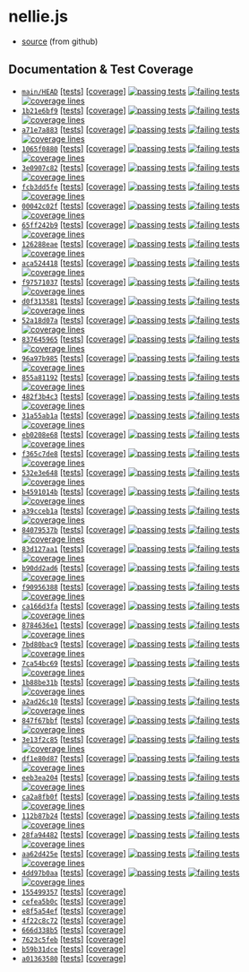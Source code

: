 # nellie.js

* [source](https://github.com/ellieproject/nellie.js) (from github)

## Documentation & Test Coverage
* [`main/HEAD`](https://github.com/ellieproject/nellie.js/tree/main) [\[tests\]](/nellie.js/current/tests/results.html) [\[coverage\]](/nellie.js/current/coverage)
[![passing tests](https://img.shields.io/badge/dynamic/json?color=success&label=Tests&query=stats.passes&suffix=%20passing&url=https%3A%2F%2Fellieproject.github.io%2Fnellie.js%2Fcurrent%2Ftests%2Fresults.json&logo=github&logoColor=white)](https://ellieproject.github.io/nellie.js/current/tests/results.html)
[![failing tests](https://img.shields.io/badge/dynamic/json?color=critical&label=Tests&query=stats.failures&suffix=%20failing&url=https%3A%2F%2Fellieproject.github.io%2Fnellie.js%2Fcurrent%2Ftests%2Fresults.json&logo=github&logoColor=white)](https://ellieproject.github.io/nellie.js/current/tests/results.html)
[![coverage lines](https://img.shields.io/badge/dynamic/json?color=informational&label=Coverage&query=total.lines.pct&suffix=%25%20lines&url=https%3A%2F%2Fellieproject.github.io%2Fnellie.js%2Fcurrent%2Fcoverage%2Fcoverage-summary.json&logo=github&logoColor=white)](https://ellieproject.github.io/nellie.js/current/coverage)
* [`1b21e6bf9`](https://github.com/ellieproject/nellie.js/tree/1b21e6bf90fc4613df26fa0962aa7b804249d254) [[tests]](/nellie.js/1b21e6bf90fc4613df26fa0962aa7b804249d254/tests/results.html) [[coverage]](/nellie.js/1b21e6bf90fc4613df26fa0962aa7b804249d254/coverage)
[![passing tests](https://img.shields.io/badge/dynamic/json?color=success&label=Tests&query=stats.passes&suffix=%20passing&url=https%3A%2F%2Fellieproject.github.io%2Fnellie.js%2F1b21e6bf90fc4613df26fa0962aa7b804249d254%2Ftests%2Fresults.json&logo=github&logoColor=white)](https://ellieproject.github.io/nellie.js/1b21e6bf90fc4613df26fa0962aa7b804249d254/tests/results.html)
[![failing tests](https://img.shields.io/badge/dynamic/json?color=critical&label=Tests&query=stats.failures&suffix=%20failing&url=https%3A%2F%2Fellieproject.github.io%2Fnellie.js%2F1b21e6bf90fc4613df26fa0962aa7b804249d254%2Ftests%2Fresults.json&logo=github&logoColor=white)](https://ellieproject.github.io/nellie.js/1b21e6bf90fc4613df26fa0962aa7b804249d254/tests/results.html)
[![coverage lines](https://img.shields.io/badge/dynamic/json?color=informational&label=Coverage&query=total.lines.pct&suffix=%25%20lines&url=https%3A%2F%2Fellieproject.github.io%2Fnellie.js%2F1b21e6bf90fc4613df26fa0962aa7b804249d254%2Fcoverage%2Fcoverage-summary.json&logo=github&logoColor=white)](https://ellieproject.github.io/nellie.js/1b21e6bf90fc4613df26fa0962aa7b804249d254/coverage)
* [`a71e7a883`](https://github.com/ellieproject/nellie.js/tree/a71e7a883dd70a897d767e348612743ca7741a86) [[tests]](/nellie.js/a71e7a883dd70a897d767e348612743ca7741a86/tests/results.html) [[coverage]](/nellie.js/a71e7a883dd70a897d767e348612743ca7741a86/coverage)
[![passing tests](https://img.shields.io/badge/dynamic/json?color=success&label=Tests&query=stats.passes&suffix=%20passing&url=https%3A%2F%2Fellieproject.github.io%2Fnellie.js%2Fa71e7a883dd70a897d767e348612743ca7741a86%2Ftests%2Fresults.json&logo=github&logoColor=white)](https://ellieproject.github.io/nellie.js/a71e7a883dd70a897d767e348612743ca7741a86/tests/results.html)
[![failing tests](https://img.shields.io/badge/dynamic/json?color=critical&label=Tests&query=stats.failures&suffix=%20failing&url=https%3A%2F%2Fellieproject.github.io%2Fnellie.js%2Fa71e7a883dd70a897d767e348612743ca7741a86%2Ftests%2Fresults.json&logo=github&logoColor=white)](https://ellieproject.github.io/nellie.js/a71e7a883dd70a897d767e348612743ca7741a86/tests/results.html)
[![coverage lines](https://img.shields.io/badge/dynamic/json?color=informational&label=Coverage&query=total.lines.pct&suffix=%25%20lines&url=https%3A%2F%2Fellieproject.github.io%2Fnellie.js%2Fa71e7a883dd70a897d767e348612743ca7741a86%2Fcoverage%2Fcoverage-summary.json&logo=github&logoColor=white)](https://ellieproject.github.io/nellie.js/a71e7a883dd70a897d767e348612743ca7741a86/coverage)
* [`1065f0880`](https://github.com/ellieproject/nellie.js/tree/1065f088054473f68cb470130ab092255ec18454) [[tests]](/nellie.js/1065f088054473f68cb470130ab092255ec18454/tests/results.html) [[coverage]](/nellie.js/1065f088054473f68cb470130ab092255ec18454/coverage)
[![passing tests](https://img.shields.io/badge/dynamic/json?color=success&label=Tests&query=stats.passes&suffix=%20passing&url=https%3A%2F%2Fellieproject.github.io%2Fnellie.js%2F1065f088054473f68cb470130ab092255ec18454%2Ftests%2Fresults.json&logo=github&logoColor=white)](https://ellieproject.github.io/nellie.js/1065f088054473f68cb470130ab092255ec18454/tests/results.html)
[![failing tests](https://img.shields.io/badge/dynamic/json?color=critical&label=Tests&query=stats.failures&suffix=%20failing&url=https%3A%2F%2Fellieproject.github.io%2Fnellie.js%2F1065f088054473f68cb470130ab092255ec18454%2Ftests%2Fresults.json&logo=github&logoColor=white)](https://ellieproject.github.io/nellie.js/1065f088054473f68cb470130ab092255ec18454/tests/results.html)
[![coverage lines](https://img.shields.io/badge/dynamic/json?color=informational&label=Coverage&query=total.lines.pct&suffix=%25%20lines&url=https%3A%2F%2Fellieproject.github.io%2Fnellie.js%2F1065f088054473f68cb470130ab092255ec18454%2Fcoverage%2Fcoverage-summary.json&logo=github&logoColor=white)](https://ellieproject.github.io/nellie.js/1065f088054473f68cb470130ab092255ec18454/coverage)
* [`3e0907c82`](https://github.com/ellieproject/nellie.js/tree/3e0907c82324037cdb795bc158c49532d86b4c28) [[tests]](/nellie.js/3e0907c82324037cdb795bc158c49532d86b4c28/tests/results.html) [[coverage]](/nellie.js/3e0907c82324037cdb795bc158c49532d86b4c28/coverage)
[![passing tests](https://img.shields.io/badge/dynamic/json?color=success&label=Tests&query=stats.passes&suffix=%20passing&url=https%3A%2F%2Fellieproject.github.io%2Fnellie.js%2F3e0907c82324037cdb795bc158c49532d86b4c28%2Ftests%2Fresults.json&logo=github&logoColor=white)](https://ellieproject.github.io/nellie.js/3e0907c82324037cdb795bc158c49532d86b4c28/tests/results.html)
[![failing tests](https://img.shields.io/badge/dynamic/json?color=critical&label=Tests&query=stats.failures&suffix=%20failing&url=https%3A%2F%2Fellieproject.github.io%2Fnellie.js%2F3e0907c82324037cdb795bc158c49532d86b4c28%2Ftests%2Fresults.json&logo=github&logoColor=white)](https://ellieproject.github.io/nellie.js/3e0907c82324037cdb795bc158c49532d86b4c28/tests/results.html)
[![coverage lines](https://img.shields.io/badge/dynamic/json?color=informational&label=Coverage&query=total.lines.pct&suffix=%25%20lines&url=https%3A%2F%2Fellieproject.github.io%2Fnellie.js%2F3e0907c82324037cdb795bc158c49532d86b4c28%2Fcoverage%2Fcoverage-summary.json&logo=github&logoColor=white)](https://ellieproject.github.io/nellie.js/3e0907c82324037cdb795bc158c49532d86b4c28/coverage)
* [`fcb3dd5fe`](https://github.com/ellieproject/nellie.js/tree/fcb3dd5fe4f55f04a29e88004f7efa9f8688a443) [[tests]](/nellie.js/fcb3dd5fe4f55f04a29e88004f7efa9f8688a443/tests/results.html) [[coverage]](/nellie.js/fcb3dd5fe4f55f04a29e88004f7efa9f8688a443/coverage)
[![passing tests](https://img.shields.io/badge/dynamic/json?color=success&label=Tests&query=stats.passes&suffix=%20passing&url=https%3A%2F%2Fellieproject.github.io%2Fnellie.js%2Ffcb3dd5fe4f55f04a29e88004f7efa9f8688a443%2Ftests%2Fresults.json&logo=github&logoColor=white)](https://ellieproject.github.io/nellie.js/fcb3dd5fe4f55f04a29e88004f7efa9f8688a443/tests/results.html)
[![failing tests](https://img.shields.io/badge/dynamic/json?color=critical&label=Tests&query=stats.failures&suffix=%20failing&url=https%3A%2F%2Fellieproject.github.io%2Fnellie.js%2Ffcb3dd5fe4f55f04a29e88004f7efa9f8688a443%2Ftests%2Fresults.json&logo=github&logoColor=white)](https://ellieproject.github.io/nellie.js/fcb3dd5fe4f55f04a29e88004f7efa9f8688a443/tests/results.html)
[![coverage lines](https://img.shields.io/badge/dynamic/json?color=informational&label=Coverage&query=total.lines.pct&suffix=%25%20lines&url=https%3A%2F%2Fellieproject.github.io%2Fnellie.js%2Ffcb3dd5fe4f55f04a29e88004f7efa9f8688a443%2Fcoverage%2Fcoverage-summary.json&logo=github&logoColor=white)](https://ellieproject.github.io/nellie.js/fcb3dd5fe4f55f04a29e88004f7efa9f8688a443/coverage)
* [`00042c02f`](https://github.com/ellieproject/nellie.js/tree/00042c02f5b219fd43aa1fd9fc5210d29bf1a6fb) [[tests]](/nellie.js/00042c02f5b219fd43aa1fd9fc5210d29bf1a6fb/tests/results.html) [[coverage]](/nellie.js/00042c02f5b219fd43aa1fd9fc5210d29bf1a6fb/coverage)
[![passing tests](https://img.shields.io/badge/dynamic/json?color=success&label=Tests&query=stats.passes&suffix=%20passing&url=https%3A%2F%2Fellieproject.github.io%2Fnellie.js%2F00042c02f5b219fd43aa1fd9fc5210d29bf1a6fb%2Ftests%2Fresults.json&logo=github&logoColor=white)](https://ellieproject.github.io/nellie.js/00042c02f5b219fd43aa1fd9fc5210d29bf1a6fb/tests/results.html)
[![failing tests](https://img.shields.io/badge/dynamic/json?color=critical&label=Tests&query=stats.failures&suffix=%20failing&url=https%3A%2F%2Fellieproject.github.io%2Fnellie.js%2F00042c02f5b219fd43aa1fd9fc5210d29bf1a6fb%2Ftests%2Fresults.json&logo=github&logoColor=white)](https://ellieproject.github.io/nellie.js/00042c02f5b219fd43aa1fd9fc5210d29bf1a6fb/tests/results.html)
[![coverage lines](https://img.shields.io/badge/dynamic/json?color=informational&label=Coverage&query=total.lines.pct&suffix=%25%20lines&url=https%3A%2F%2Fellieproject.github.io%2Fnellie.js%2F00042c02f5b219fd43aa1fd9fc5210d29bf1a6fb%2Fcoverage%2Fcoverage-summary.json&logo=github&logoColor=white)](https://ellieproject.github.io/nellie.js/00042c02f5b219fd43aa1fd9fc5210d29bf1a6fb/coverage)
* [`65ff242b9`](https://github.com/ellieproject/nellie.js/tree/65ff242b9529055f4f3775e5cc5cea012f140c74) [[tests]](/nellie.js/65ff242b9529055f4f3775e5cc5cea012f140c74/tests/results.html) [[coverage]](/nellie.js/65ff242b9529055f4f3775e5cc5cea012f140c74/coverage)
[![passing tests](https://img.shields.io/badge/dynamic/json?color=success&label=Tests&query=stats.passes&suffix=%20passing&url=https%3A%2F%2Fellieproject.github.io%2Fnellie.js%2F65ff242b9529055f4f3775e5cc5cea012f140c74%2Ftests%2Fresults.json&logo=github&logoColor=white)](https://ellieproject.github.io/nellie.js/65ff242b9529055f4f3775e5cc5cea012f140c74/tests/results.html)
[![failing tests](https://img.shields.io/badge/dynamic/json?color=critical&label=Tests&query=stats.failures&suffix=%20failing&url=https%3A%2F%2Fellieproject.github.io%2Fnellie.js%2F65ff242b9529055f4f3775e5cc5cea012f140c74%2Ftests%2Fresults.json&logo=github&logoColor=white)](https://ellieproject.github.io/nellie.js/65ff242b9529055f4f3775e5cc5cea012f140c74/tests/results.html)
[![coverage lines](https://img.shields.io/badge/dynamic/json?color=informational&label=Coverage&query=total.lines.pct&suffix=%25%20lines&url=https%3A%2F%2Fellieproject.github.io%2Fnellie.js%2F65ff242b9529055f4f3775e5cc5cea012f140c74%2Fcoverage%2Fcoverage-summary.json&logo=github&logoColor=white)](https://ellieproject.github.io/nellie.js/65ff242b9529055f4f3775e5cc5cea012f140c74/coverage)
* [`126288eae`](https://github.com/ellieproject/nellie.js/tree/126288eaeef2917cf610f085c7251b3cbb4332ec) [[tests]](/nellie.js/126288eaeef2917cf610f085c7251b3cbb4332ec/tests/results.html) [[coverage]](/nellie.js/126288eaeef2917cf610f085c7251b3cbb4332ec/coverage)
[![passing tests](https://img.shields.io/badge/dynamic/json?color=success&label=Tests&query=stats.passes&suffix=%20passing&url=https%3A%2F%2Fellieproject.github.io%2Fnellie.js%2F126288eaeef2917cf610f085c7251b3cbb4332ec%2Ftests%2Fresults.json&logo=github&logoColor=white)](https://ellieproject.github.io/nellie.js/126288eaeef2917cf610f085c7251b3cbb4332ec/tests/results.html)
[![failing tests](https://img.shields.io/badge/dynamic/json?color=critical&label=Tests&query=stats.failures&suffix=%20failing&url=https%3A%2F%2Fellieproject.github.io%2Fnellie.js%2F126288eaeef2917cf610f085c7251b3cbb4332ec%2Ftests%2Fresults.json&logo=github&logoColor=white)](https://ellieproject.github.io/nellie.js/126288eaeef2917cf610f085c7251b3cbb4332ec/tests/results.html)
[![coverage lines](https://img.shields.io/badge/dynamic/json?color=informational&label=Coverage&query=total.lines.pct&suffix=%25%20lines&url=https%3A%2F%2Fellieproject.github.io%2Fnellie.js%2F126288eaeef2917cf610f085c7251b3cbb4332ec%2Fcoverage%2Fcoverage-summary.json&logo=github&logoColor=white)](https://ellieproject.github.io/nellie.js/126288eaeef2917cf610f085c7251b3cbb4332ec/coverage)
* [`aca524418`](https://github.com/ellieproject/nellie.js/tree/aca524418d3c3ae3df7c39a80bab749c162f2a86) [[tests]](/nellie.js/aca524418d3c3ae3df7c39a80bab749c162f2a86/tests/results.html) [[coverage]](/nellie.js/aca524418d3c3ae3df7c39a80bab749c162f2a86/coverage)
[![passing tests](https://img.shields.io/badge/dynamic/json?color=success&label=Tests&query=stats.passes&suffix=%20passing&url=https%3A%2F%2Fellieproject.github.io%2Fnellie.js%2Faca524418d3c3ae3df7c39a80bab749c162f2a86%2Ftests%2Fresults.json&logo=github&logoColor=white)](https://ellieproject.github.io/nellie.js/aca524418d3c3ae3df7c39a80bab749c162f2a86/tests/results.html)
[![failing tests](https://img.shields.io/badge/dynamic/json?color=critical&label=Tests&query=stats.failures&suffix=%20failing&url=https%3A%2F%2Fellieproject.github.io%2Fnellie.js%2Faca524418d3c3ae3df7c39a80bab749c162f2a86%2Ftests%2Fresults.json&logo=github&logoColor=white)](https://ellieproject.github.io/nellie.js/aca524418d3c3ae3df7c39a80bab749c162f2a86/tests/results.html)
[![coverage lines](https://img.shields.io/badge/dynamic/json?color=informational&label=Coverage&query=total.lines.pct&suffix=%25%20lines&url=https%3A%2F%2Fellieproject.github.io%2Fnellie.js%2Faca524418d3c3ae3df7c39a80bab749c162f2a86%2Fcoverage%2Fcoverage-summary.json&logo=github&logoColor=white)](https://ellieproject.github.io/nellie.js/aca524418d3c3ae3df7c39a80bab749c162f2a86/coverage)
* [`f97571037`](https://github.com/ellieproject/nellie.js/tree/f9757103757fc495e74e171313ee4fd7241a9b67) [[tests]](/nellie.js/f9757103757fc495e74e171313ee4fd7241a9b67/tests/results.html) [[coverage]](/nellie.js/f9757103757fc495e74e171313ee4fd7241a9b67/coverage)
[![passing tests](https://img.shields.io/badge/dynamic/json?color=success&label=Tests&query=stats.passes&suffix=%20passing&url=https%3A%2F%2Fellieproject.github.io%2Fnellie.js%2Ff9757103757fc495e74e171313ee4fd7241a9b67%2Ftests%2Fresults.json&logo=github&logoColor=white)](https://ellieproject.github.io/nellie.js/f9757103757fc495e74e171313ee4fd7241a9b67/tests/results.html)
[![failing tests](https://img.shields.io/badge/dynamic/json?color=critical&label=Tests&query=stats.failures&suffix=%20failing&url=https%3A%2F%2Fellieproject.github.io%2Fnellie.js%2Ff9757103757fc495e74e171313ee4fd7241a9b67%2Ftests%2Fresults.json&logo=github&logoColor=white)](https://ellieproject.github.io/nellie.js/f9757103757fc495e74e171313ee4fd7241a9b67/tests/results.html)
[![coverage lines](https://img.shields.io/badge/dynamic/json?color=informational&label=Coverage&query=total.lines.pct&suffix=%25%20lines&url=https%3A%2F%2Fellieproject.github.io%2Fnellie.js%2Ff9757103757fc495e74e171313ee4fd7241a9b67%2Fcoverage%2Fcoverage-summary.json&logo=github&logoColor=white)](https://ellieproject.github.io/nellie.js/f9757103757fc495e74e171313ee4fd7241a9b67/coverage)
* [`d0f313581`](https://github.com/ellieproject/nellie.js/tree/d0f31358147893bc7ec93b853781cb3f0d5a7233) [[tests]](/nellie.js/d0f31358147893bc7ec93b853781cb3f0d5a7233/tests/results.html) [[coverage]](/nellie.js/d0f31358147893bc7ec93b853781cb3f0d5a7233/coverage)
[![passing tests](https://img.shields.io/badge/dynamic/json?color=success&label=Tests&query=stats.passes&suffix=%20passing&url=https%3A%2F%2Fellieproject.github.io%2Fnellie.js%2Fd0f31358147893bc7ec93b853781cb3f0d5a7233%2Ftests%2Fresults.json&logo=github&logoColor=white)](https://ellieproject.github.io/nellie.js/d0f31358147893bc7ec93b853781cb3f0d5a7233/tests/results.html)
[![failing tests](https://img.shields.io/badge/dynamic/json?color=critical&label=Tests&query=stats.failures&suffix=%20failing&url=https%3A%2F%2Fellieproject.github.io%2Fnellie.js%2Fd0f31358147893bc7ec93b853781cb3f0d5a7233%2Ftests%2Fresults.json&logo=github&logoColor=white)](https://ellieproject.github.io/nellie.js/d0f31358147893bc7ec93b853781cb3f0d5a7233/tests/results.html)
[![coverage lines](https://img.shields.io/badge/dynamic/json?color=informational&label=Coverage&query=total.lines.pct&suffix=%25%20lines&url=https%3A%2F%2Fellieproject.github.io%2Fnellie.js%2Fd0f31358147893bc7ec93b853781cb3f0d5a7233%2Fcoverage%2Fcoverage-summary.json&logo=github&logoColor=white)](https://ellieproject.github.io/nellie.js/d0f31358147893bc7ec93b853781cb3f0d5a7233/coverage)
* [`52a18d07a`](https://github.com/ellieproject/nellie.js/tree/52a18d07aa8f715de34e89e6f675aea9f4b407b1) [[tests]](/nellie.js/52a18d07aa8f715de34e89e6f675aea9f4b407b1/tests/results.html) [[coverage]](/nellie.js/52a18d07aa8f715de34e89e6f675aea9f4b407b1/coverage)
[![passing tests](https://img.shields.io/badge/dynamic/json?color=success&label=Tests&query=stats.passes&suffix=%20passing&url=https%3A%2F%2Fellieproject.github.io%2Fnellie.js%2F52a18d07aa8f715de34e89e6f675aea9f4b407b1%2Ftests%2Fresults.json&logo=github&logoColor=white)](https://ellieproject.github.io/nellie.js/52a18d07aa8f715de34e89e6f675aea9f4b407b1/tests/results.html)
[![failing tests](https://img.shields.io/badge/dynamic/json?color=critical&label=Tests&query=stats.failures&suffix=%20failing&url=https%3A%2F%2Fellieproject.github.io%2Fnellie.js%2F52a18d07aa8f715de34e89e6f675aea9f4b407b1%2Ftests%2Fresults.json&logo=github&logoColor=white)](https://ellieproject.github.io/nellie.js/52a18d07aa8f715de34e89e6f675aea9f4b407b1/tests/results.html)
[![coverage lines](https://img.shields.io/badge/dynamic/json?color=informational&label=Coverage&query=total.lines.pct&suffix=%25%20lines&url=https%3A%2F%2Fellieproject.github.io%2Fnellie.js%2F52a18d07aa8f715de34e89e6f675aea9f4b407b1%2Fcoverage%2Fcoverage-summary.json&logo=github&logoColor=white)](https://ellieproject.github.io/nellie.js/52a18d07aa8f715de34e89e6f675aea9f4b407b1/coverage)
* [`837645965`](https://github.com/ellieproject/nellie.js/tree/837645965cf97a9c9a52d4b871016f0bd4db52cf) [[tests]](/nellie.js/837645965cf97a9c9a52d4b871016f0bd4db52cf/tests/results.html) [[coverage]](/nellie.js/837645965cf97a9c9a52d4b871016f0bd4db52cf/coverage)
[![passing tests](https://img.shields.io/badge/dynamic/json?color=success&label=Tests&query=stats.passes&suffix=%20passing&url=https%3A%2F%2Fellieproject.github.io%2Fnellie.js%2F837645965cf97a9c9a52d4b871016f0bd4db52cf%2Ftests%2Fresults.json&logo=github&logoColor=white)](https://ellieproject.github.io/nellie.js/837645965cf97a9c9a52d4b871016f0bd4db52cf/tests/results.html)
[![failing tests](https://img.shields.io/badge/dynamic/json?color=critical&label=Tests&query=stats.failures&suffix=%20failing&url=https%3A%2F%2Fellieproject.github.io%2Fnellie.js%2F837645965cf97a9c9a52d4b871016f0bd4db52cf%2Ftests%2Fresults.json&logo=github&logoColor=white)](https://ellieproject.github.io/nellie.js/837645965cf97a9c9a52d4b871016f0bd4db52cf/tests/results.html)
[![coverage lines](https://img.shields.io/badge/dynamic/json?color=informational&label=Coverage&query=total.lines.pct&suffix=%25%20lines&url=https%3A%2F%2Fellieproject.github.io%2Fnellie.js%2F837645965cf97a9c9a52d4b871016f0bd4db52cf%2Fcoverage%2Fcoverage-summary.json&logo=github&logoColor=white)](https://ellieproject.github.io/nellie.js/837645965cf97a9c9a52d4b871016f0bd4db52cf/coverage)
* [`96a97b985`](https://github.com/ellieproject/nellie.js/tree/96a97b9857c2b27e532d1a075178b716b3ea66f6) [[tests]](/nellie.js/96a97b9857c2b27e532d1a075178b716b3ea66f6/tests/results.html) [[coverage]](/nellie.js/96a97b9857c2b27e532d1a075178b716b3ea66f6/coverage)
[![passing tests](https://img.shields.io/badge/dynamic/json?color=success&label=Tests&query=stats.passes&suffix=%20passing&url=https%3A%2F%2Fellieproject.github.io%2Fnellie.js%2F96a97b9857c2b27e532d1a075178b716b3ea66f6%2Ftests%2Fresults.json&logo=github&logoColor=white)](https://ellieproject.github.io/nellie.js/96a97b9857c2b27e532d1a075178b716b3ea66f6/tests/results.html)
[![failing tests](https://img.shields.io/badge/dynamic/json?color=critical&label=Tests&query=stats.failures&suffix=%20failing&url=https%3A%2F%2Fellieproject.github.io%2Fnellie.js%2F96a97b9857c2b27e532d1a075178b716b3ea66f6%2Ftests%2Fresults.json&logo=github&logoColor=white)](https://ellieproject.github.io/nellie.js/96a97b9857c2b27e532d1a075178b716b3ea66f6/tests/results.html)
[![coverage lines](https://img.shields.io/badge/dynamic/json?color=informational&label=Coverage&query=total.lines.pct&suffix=%25%20lines&url=https%3A%2F%2Fellieproject.github.io%2Fnellie.js%2F96a97b9857c2b27e532d1a075178b716b3ea66f6%2Fcoverage%2Fcoverage-summary.json&logo=github&logoColor=white)](https://ellieproject.github.io/nellie.js/96a97b9857c2b27e532d1a075178b716b3ea66f6/coverage)
* [`855a81192`](https://github.com/ellieproject/nellie.js/tree/855a81192e8150198dac5f0fed808c25aaf2a58c) [[tests]](/nellie.js/855a81192e8150198dac5f0fed808c25aaf2a58c/tests/results.html) [[coverage]](/nellie.js/855a81192e8150198dac5f0fed808c25aaf2a58c/coverage)
[![passing tests](https://img.shields.io/badge/dynamic/json?color=success&label=Tests&query=stats.passes&suffix=%20passing&url=https%3A%2F%2Fellieproject.github.io%2Fnellie.js%2F855a81192e8150198dac5f0fed808c25aaf2a58c%2Ftests%2Fresults.json&logo=github&logoColor=white)](https://ellieproject.github.io/nellie.js/855a81192e8150198dac5f0fed808c25aaf2a58c/tests/results.html)
[![failing tests](https://img.shields.io/badge/dynamic/json?color=critical&label=Tests&query=stats.failures&suffix=%20failing&url=https%3A%2F%2Fellieproject.github.io%2Fnellie.js%2F855a81192e8150198dac5f0fed808c25aaf2a58c%2Ftests%2Fresults.json&logo=github&logoColor=white)](https://ellieproject.github.io/nellie.js/855a81192e8150198dac5f0fed808c25aaf2a58c/tests/results.html)
[![coverage lines](https://img.shields.io/badge/dynamic/json?color=informational&label=Coverage&query=total.lines.pct&suffix=%25%20lines&url=https%3A%2F%2Fellieproject.github.io%2Fnellie.js%2F855a81192e8150198dac5f0fed808c25aaf2a58c%2Fcoverage%2Fcoverage-summary.json&logo=github&logoColor=white)](https://ellieproject.github.io/nellie.js/855a81192e8150198dac5f0fed808c25aaf2a58c/coverage)
* [`482f3b4c3`](https://github.com/ellieproject/nellie.js/tree/482f3b4c31d2d59418fb077c39706f1119394470) [[tests]](/nellie.js/482f3b4c31d2d59418fb077c39706f1119394470/tests/results.html) [[coverage]](/nellie.js/482f3b4c31d2d59418fb077c39706f1119394470/coverage)
[![passing tests](https://img.shields.io/badge/dynamic/json?color=success&label=Tests&query=stats.passes&suffix=%20passing&url=https%3A%2F%2Fellieproject.github.io%2Fnellie.js%2F482f3b4c31d2d59418fb077c39706f1119394470%2Ftests%2Fresults.json&logo=github&logoColor=white)](https://ellieproject.github.io/nellie.js/482f3b4c31d2d59418fb077c39706f1119394470/tests/results.html)
[![failing tests](https://img.shields.io/badge/dynamic/json?color=critical&label=Tests&query=stats.failures&suffix=%20failing&url=https%3A%2F%2Fellieproject.github.io%2Fnellie.js%2F482f3b4c31d2d59418fb077c39706f1119394470%2Ftests%2Fresults.json&logo=github&logoColor=white)](https://ellieproject.github.io/nellie.js/482f3b4c31d2d59418fb077c39706f1119394470/tests/results.html)
[![coverage lines](https://img.shields.io/badge/dynamic/json?color=informational&label=Coverage&query=total.lines.pct&suffix=%25%20lines&url=https%3A%2F%2Fellieproject.github.io%2Fnellie.js%2F482f3b4c31d2d59418fb077c39706f1119394470%2Fcoverage%2Fcoverage-summary.json&logo=github&logoColor=white)](https://ellieproject.github.io/nellie.js/482f3b4c31d2d59418fb077c39706f1119394470/coverage)
* [`31a55ab1a`](https://github.com/ellieproject/nellie.js/tree/31a55ab1a5a632d4bfb597798ace94fd0b9a1213) [[tests]](/nellie.js/31a55ab1a5a632d4bfb597798ace94fd0b9a1213/tests/results.html) [[coverage]](/nellie.js/31a55ab1a5a632d4bfb597798ace94fd0b9a1213/coverage)
[![passing tests](https://img.shields.io/badge/dynamic/json?color=success&label=Tests&query=stats.passes&suffix=%20passing&url=https%3A%2F%2Fellieproject.github.io%2Fnellie.js%2F31a55ab1a5a632d4bfb597798ace94fd0b9a1213%2Ftests%2Fresults.json&logo=github&logoColor=white)](https://ellieproject.github.io/nellie.js/31a55ab1a5a632d4bfb597798ace94fd0b9a1213/tests/results.html)
[![failing tests](https://img.shields.io/badge/dynamic/json?color=critical&label=Tests&query=stats.failures&suffix=%20failing&url=https%3A%2F%2Fellieproject.github.io%2Fnellie.js%2F31a55ab1a5a632d4bfb597798ace94fd0b9a1213%2Ftests%2Fresults.json&logo=github&logoColor=white)](https://ellieproject.github.io/nellie.js/31a55ab1a5a632d4bfb597798ace94fd0b9a1213/tests/results.html)
[![coverage lines](https://img.shields.io/badge/dynamic/json?color=informational&label=Coverage&query=total.lines.pct&suffix=%25%20lines&url=https%3A%2F%2Fellieproject.github.io%2Fnellie.js%2F31a55ab1a5a632d4bfb597798ace94fd0b9a1213%2Fcoverage%2Fcoverage-summary.json&logo=github&logoColor=white)](https://ellieproject.github.io/nellie.js/31a55ab1a5a632d4bfb597798ace94fd0b9a1213/coverage)
* [`eb0208e68`](https://github.com/ellieproject/nellie.js/tree/eb0208e682ef573db8ac9758e86f21453edec8d6) [[tests]](/nellie.js/eb0208e682ef573db8ac9758e86f21453edec8d6/tests/results.html) [[coverage]](/nellie.js/eb0208e682ef573db8ac9758e86f21453edec8d6/coverage)
[![passing tests](https://img.shields.io/badge/dynamic/json?color=success&label=Tests&query=stats.passes&suffix=%20passing&url=https%3A%2F%2Fellieproject.github.io%2Fnellie.js%2Feb0208e682ef573db8ac9758e86f21453edec8d6%2Ftests%2Fresults.json&logo=github&logoColor=white)](https://ellieproject.github.io/nellie.js/eb0208e682ef573db8ac9758e86f21453edec8d6/tests/results.html)
[![failing tests](https://img.shields.io/badge/dynamic/json?color=critical&label=Tests&query=stats.failures&suffix=%20failing&url=https%3A%2F%2Fellieproject.github.io%2Fnellie.js%2Feb0208e682ef573db8ac9758e86f21453edec8d6%2Ftests%2Fresults.json&logo=github&logoColor=white)](https://ellieproject.github.io/nellie.js/eb0208e682ef573db8ac9758e86f21453edec8d6/tests/results.html)
[![coverage lines](https://img.shields.io/badge/dynamic/json?color=informational&label=Coverage&query=total.lines.pct&suffix=%25%20lines&url=https%3A%2F%2Fellieproject.github.io%2Fnellie.js%2Feb0208e682ef573db8ac9758e86f21453edec8d6%2Fcoverage%2Fcoverage-summary.json&logo=github&logoColor=white)](https://ellieproject.github.io/nellie.js/eb0208e682ef573db8ac9758e86f21453edec8d6/coverage)
* [`f365c7de8`](https://github.com/ellieproject/nellie.js/tree/f365c7de88d27ad2de3ae3b181a2a3a61311b222) [[tests]](/nellie.js/f365c7de88d27ad2de3ae3b181a2a3a61311b222/tests/results.html) [[coverage]](/nellie.js/f365c7de88d27ad2de3ae3b181a2a3a61311b222/coverage)
[![passing tests](https://img.shields.io/badge/dynamic/json?color=success&label=Tests&query=stats.passes&suffix=%20passing&url=https%3A%2F%2Fellieproject.github.io%2Fnellie.js%2Ff365c7de88d27ad2de3ae3b181a2a3a61311b222%2Ftests%2Fresults.json&logo=github&logoColor=white)](https://ellieproject.github.io/nellie.js/f365c7de88d27ad2de3ae3b181a2a3a61311b222/tests/results.html)
[![failing tests](https://img.shields.io/badge/dynamic/json?color=critical&label=Tests&query=stats.failures&suffix=%20failing&url=https%3A%2F%2Fellieproject.github.io%2Fnellie.js%2Ff365c7de88d27ad2de3ae3b181a2a3a61311b222%2Ftests%2Fresults.json&logo=github&logoColor=white)](https://ellieproject.github.io/nellie.js/f365c7de88d27ad2de3ae3b181a2a3a61311b222/tests/results.html)
[![coverage lines](https://img.shields.io/badge/dynamic/json?color=informational&label=Coverage&query=total.lines.pct&suffix=%25%20lines&url=https%3A%2F%2Fellieproject.github.io%2Fnellie.js%2Ff365c7de88d27ad2de3ae3b181a2a3a61311b222%2Fcoverage%2Fcoverage-summary.json&logo=github&logoColor=white)](https://ellieproject.github.io/nellie.js/f365c7de88d27ad2de3ae3b181a2a3a61311b222/coverage)
* [`532e3e648`](https://github.com/ellieproject/nellie.js/tree/532e3e64884ed1ec01ba521fe45fa2a3610df181) [[tests]](/nellie.js/532e3e64884ed1ec01ba521fe45fa2a3610df181/tests/results.html) [[coverage]](/nellie.js/532e3e64884ed1ec01ba521fe45fa2a3610df181/coverage)
[![passing tests](https://img.shields.io/badge/dynamic/json?color=success&label=Tests&query=stats.passes&suffix=%20passing&url=https%3A%2F%2Fellieproject.github.io%2Fnellie.js%2F532e3e64884ed1ec01ba521fe45fa2a3610df181%2Ftests%2Fresults.json&logo=github&logoColor=white)](https://ellieproject.github.io/nellie.js/532e3e64884ed1ec01ba521fe45fa2a3610df181/tests/results.html)
[![failing tests](https://img.shields.io/badge/dynamic/json?color=critical&label=Tests&query=stats.failures&suffix=%20failing&url=https%3A%2F%2Fellieproject.github.io%2Fnellie.js%2F532e3e64884ed1ec01ba521fe45fa2a3610df181%2Ftests%2Fresults.json&logo=github&logoColor=white)](https://ellieproject.github.io/nellie.js/532e3e64884ed1ec01ba521fe45fa2a3610df181/tests/results.html)
[![coverage lines](https://img.shields.io/badge/dynamic/json?color=informational&label=Coverage&query=total.lines.pct&suffix=%25%20lines&url=https%3A%2F%2Fellieproject.github.io%2Fnellie.js%2F532e3e64884ed1ec01ba521fe45fa2a3610df181%2Fcoverage%2Fcoverage-summary.json&logo=github&logoColor=white)](https://ellieproject.github.io/nellie.js/532e3e64884ed1ec01ba521fe45fa2a3610df181/coverage)
* [`b4591014b`](https://github.com/ellieproject/nellie.js/tree/b4591014bd3d8b0f4fb0cab58eccbd28ca48af33) [[tests]](/nellie.js/b4591014bd3d8b0f4fb0cab58eccbd28ca48af33/tests/results.html) [[coverage]](/nellie.js/b4591014bd3d8b0f4fb0cab58eccbd28ca48af33/coverage)
[![passing tests](https://img.shields.io/badge/dynamic/json?color=success&label=Tests&query=stats.passes&suffix=%20passing&url=https%3A%2F%2Fellieproject.github.io%2Fnellie.js%2Fb4591014bd3d8b0f4fb0cab58eccbd28ca48af33%2Ftests%2Fresults.json&logo=github&logoColor=white)](https://ellieproject.github.io/nellie.js/b4591014bd3d8b0f4fb0cab58eccbd28ca48af33/tests/results.html)
[![failing tests](https://img.shields.io/badge/dynamic/json?color=critical&label=Tests&query=stats.failures&suffix=%20failing&url=https%3A%2F%2Fellieproject.github.io%2Fnellie.js%2Fb4591014bd3d8b0f4fb0cab58eccbd28ca48af33%2Ftests%2Fresults.json&logo=github&logoColor=white)](https://ellieproject.github.io/nellie.js/b4591014bd3d8b0f4fb0cab58eccbd28ca48af33/tests/results.html)
[![coverage lines](https://img.shields.io/badge/dynamic/json?color=informational&label=Coverage&query=total.lines.pct&suffix=%25%20lines&url=https%3A%2F%2Fellieproject.github.io%2Fnellie.js%2Fb4591014bd3d8b0f4fb0cab58eccbd28ca48af33%2Fcoverage%2Fcoverage-summary.json&logo=github&logoColor=white)](https://ellieproject.github.io/nellie.js/b4591014bd3d8b0f4fb0cab58eccbd28ca48af33/coverage)
* [`a39cceb1a`](https://github.com/ellieproject/nellie.js/tree/a39cceb1a1a8c91333de1b425483ea7dc782c720) [[tests]](/nellie.js/a39cceb1a1a8c91333de1b425483ea7dc782c720/tests/results.html) [[coverage]](/nellie.js/a39cceb1a1a8c91333de1b425483ea7dc782c720/coverage)
[![passing tests](https://img.shields.io/badge/dynamic/json?color=success&label=Tests&query=stats.passes&suffix=%20passing&url=https%3A%2F%2Fellieproject.github.io%2Fnellie.js%2Fa39cceb1a1a8c91333de1b425483ea7dc782c720%2Ftests%2Fresults.json&logo=github&logoColor=white)](https://ellieproject.github.io/nellie.js/a39cceb1a1a8c91333de1b425483ea7dc782c720/tests/results.html)
[![failing tests](https://img.shields.io/badge/dynamic/json?color=critical&label=Tests&query=stats.failures&suffix=%20failing&url=https%3A%2F%2Fellieproject.github.io%2Fnellie.js%2Fa39cceb1a1a8c91333de1b425483ea7dc782c720%2Ftests%2Fresults.json&logo=github&logoColor=white)](https://ellieproject.github.io/nellie.js/a39cceb1a1a8c91333de1b425483ea7dc782c720/tests/results.html)
[![coverage lines](https://img.shields.io/badge/dynamic/json?color=informational&label=Coverage&query=total.lines.pct&suffix=%25%20lines&url=https%3A%2F%2Fellieproject.github.io%2Fnellie.js%2Fa39cceb1a1a8c91333de1b425483ea7dc782c720%2Fcoverage%2Fcoverage-summary.json&logo=github&logoColor=white)](https://ellieproject.github.io/nellie.js/a39cceb1a1a8c91333de1b425483ea7dc782c720/coverage)
* [`84079537b`](https://github.com/ellieproject/nellie.js/tree/84079537b522faa240c3819427ecf1cd9a992bd8) [[tests]](/nellie.js/84079537b522faa240c3819427ecf1cd9a992bd8/tests/results.html) [[coverage]](/nellie.js/84079537b522faa240c3819427ecf1cd9a992bd8/coverage)
[![passing tests](https://img.shields.io/badge/dynamic/json?color=success&label=Tests&query=stats.passes&suffix=%20passing&url=https%3A%2F%2Fellieproject.github.io%2Fnellie.js%2F84079537b522faa240c3819427ecf1cd9a992bd8%2Ftests%2Fresults.json&logo=github&logoColor=white)](https://ellieproject.github.io/nellie.js/84079537b522faa240c3819427ecf1cd9a992bd8/tests/results.html)
[![failing tests](https://img.shields.io/badge/dynamic/json?color=critical&label=Tests&query=stats.failures&suffix=%20failing&url=https%3A%2F%2Fellieproject.github.io%2Fnellie.js%2F84079537b522faa240c3819427ecf1cd9a992bd8%2Ftests%2Fresults.json&logo=github&logoColor=white)](https://ellieproject.github.io/nellie.js/84079537b522faa240c3819427ecf1cd9a992bd8/tests/results.html)
[![coverage lines](https://img.shields.io/badge/dynamic/json?color=informational&label=Coverage&query=total.lines.pct&suffix=%25%20lines&url=https%3A%2F%2Fellieproject.github.io%2Fnellie.js%2F84079537b522faa240c3819427ecf1cd9a992bd8%2Fcoverage%2Fcoverage-summary.json&logo=github&logoColor=white)](https://ellieproject.github.io/nellie.js/84079537b522faa240c3819427ecf1cd9a992bd8/coverage)
* [`83d127aa1`](https://github.com/ellieproject/nellie.js/tree/83d127aa1bc38d0adee871a5c433e7f682c8db5d) [[tests]](/nellie.js/83d127aa1bc38d0adee871a5c433e7f682c8db5d/tests/results.html) [[coverage]](/nellie.js/83d127aa1bc38d0adee871a5c433e7f682c8db5d/coverage)
[![passing tests](https://img.shields.io/badge/dynamic/json?color=success&label=Tests&query=stats.passes&suffix=%20passing&url=https%3A%2F%2Fellieproject.github.io%2Fnellie.js%2F83d127aa1bc38d0adee871a5c433e7f682c8db5d%2Ftests%2Fresults.json&logo=github&logoColor=white)](https://ellieproject.github.io/nellie.js/83d127aa1bc38d0adee871a5c433e7f682c8db5d/tests/results.html)
[![failing tests](https://img.shields.io/badge/dynamic/json?color=critical&label=Tests&query=stats.failures&suffix=%20failing&url=https%3A%2F%2Fellieproject.github.io%2Fnellie.js%2F83d127aa1bc38d0adee871a5c433e7f682c8db5d%2Ftests%2Fresults.json&logo=github&logoColor=white)](https://ellieproject.github.io/nellie.js/83d127aa1bc38d0adee871a5c433e7f682c8db5d/tests/results.html)
[![coverage lines](https://img.shields.io/badge/dynamic/json?color=informational&label=Coverage&query=total.lines.pct&suffix=%25%20lines&url=https%3A%2F%2Fellieproject.github.io%2Fnellie.js%2F83d127aa1bc38d0adee871a5c433e7f682c8db5d%2Fcoverage%2Fcoverage-summary.json&logo=github&logoColor=white)](https://ellieproject.github.io/nellie.js/83d127aa1bc38d0adee871a5c433e7f682c8db5d/coverage)
* [`b90dd2ad6`](https://github.com/ellieproject/nellie.js/tree/b90dd2ad6278ea1a21f55c43b4ea5a8be309c686) [[tests]](/nellie.js/b90dd2ad6278ea1a21f55c43b4ea5a8be309c686/tests/results.html) [[coverage]](/nellie.js/b90dd2ad6278ea1a21f55c43b4ea5a8be309c686/coverage)
[![passing tests](https://img.shields.io/badge/dynamic/json?color=success&label=Tests&query=stats.passes&suffix=%20passing&url=https%3A%2F%2Fellieproject.github.io%2Fnellie.js%2Fb90dd2ad6278ea1a21f55c43b4ea5a8be309c686%2Ftests%2Fresults.json&logo=github&logoColor=white)](https://ellieproject.github.io/nellie.js/b90dd2ad6278ea1a21f55c43b4ea5a8be309c686/tests/results.html)
[![failing tests](https://img.shields.io/badge/dynamic/json?color=critical&label=Tests&query=stats.failures&suffix=%20failing&url=https%3A%2F%2Fellieproject.github.io%2Fnellie.js%2Fb90dd2ad6278ea1a21f55c43b4ea5a8be309c686%2Ftests%2Fresults.json&logo=github&logoColor=white)](https://ellieproject.github.io/nellie.js/b90dd2ad6278ea1a21f55c43b4ea5a8be309c686/tests/results.html)
[![coverage lines](https://img.shields.io/badge/dynamic/json?color=informational&label=Coverage&query=total.lines.pct&suffix=%25%20lines&url=https%3A%2F%2Fellieproject.github.io%2Fnellie.js%2Fb90dd2ad6278ea1a21f55c43b4ea5a8be309c686%2Fcoverage%2Fcoverage-summary.json&logo=github&logoColor=white)](https://ellieproject.github.io/nellie.js/b90dd2ad6278ea1a21f55c43b4ea5a8be309c686/coverage)
* [`f90956388`](https://github.com/ellieproject/nellie.js/tree/f90956388d23a61d708c94244552e80b9871f31e) [[tests]](/nellie.js/f90956388d23a61d708c94244552e80b9871f31e/tests/results.html) [[coverage]](/nellie.js/f90956388d23a61d708c94244552e80b9871f31e/coverage)
[![passing tests](https://img.shields.io/badge/dynamic/json?color=success&label=Tests&query=stats.passes&suffix=%20passing&url=https%3A%2F%2Fellieproject.github.io%2Fnellie.js%2Ff90956388d23a61d708c94244552e80b9871f31e%2Ftests%2Fresults.json&logo=github&logoColor=white)](https://ellieproject.github.io/nellie.js/f90956388d23a61d708c94244552e80b9871f31e/tests/results.html)
[![failing tests](https://img.shields.io/badge/dynamic/json?color=critical&label=Tests&query=stats.failures&suffix=%20failing&url=https%3A%2F%2Fellieproject.github.io%2Fnellie.js%2Ff90956388d23a61d708c94244552e80b9871f31e%2Ftests%2Fresults.json&logo=github&logoColor=white)](https://ellieproject.github.io/nellie.js/f90956388d23a61d708c94244552e80b9871f31e/tests/results.html)
[![coverage lines](https://img.shields.io/badge/dynamic/json?color=informational&label=Coverage&query=total.lines.pct&suffix=%25%20lines&url=https%3A%2F%2Fellieproject.github.io%2Fnellie.js%2Ff90956388d23a61d708c94244552e80b9871f31e%2Fcoverage%2Fcoverage-summary.json&logo=github&logoColor=white)](https://ellieproject.github.io/nellie.js/f90956388d23a61d708c94244552e80b9871f31e/coverage)
* [`ca166d3fa`](https://github.com/ellieproject/nellie.js/tree/ca166d3fac0d2e96c2cc011c39f5e9ca1affbac6) [[tests]](/nellie.js/ca166d3fac0d2e96c2cc011c39f5e9ca1affbac6/tests/results.html) [[coverage]](/nellie.js/ca166d3fac0d2e96c2cc011c39f5e9ca1affbac6/coverage)
[![passing tests](https://img.shields.io/badge/dynamic/json?color=success&label=Tests&query=stats.passes&suffix=%20passing&url=https%3A%2F%2Fellieproject.github.io%2Fnellie.js%2Fca166d3fac0d2e96c2cc011c39f5e9ca1affbac6%2Ftests%2Fresults.json&logo=github&logoColor=white)](https://ellieproject.github.io/nellie.js/ca166d3fac0d2e96c2cc011c39f5e9ca1affbac6/tests/results.html)
[![failing tests](https://img.shields.io/badge/dynamic/json?color=critical&label=Tests&query=stats.failures&suffix=%20failing&url=https%3A%2F%2Fellieproject.github.io%2Fnellie.js%2Fca166d3fac0d2e96c2cc011c39f5e9ca1affbac6%2Ftests%2Fresults.json&logo=github&logoColor=white)](https://ellieproject.github.io/nellie.js/ca166d3fac0d2e96c2cc011c39f5e9ca1affbac6/tests/results.html)
[![coverage lines](https://img.shields.io/badge/dynamic/json?color=informational&label=Coverage&query=total.lines.pct&suffix=%25%20lines&url=https%3A%2F%2Fellieproject.github.io%2Fnellie.js%2Fca166d3fac0d2e96c2cc011c39f5e9ca1affbac6%2Fcoverage%2Fcoverage-summary.json&logo=github&logoColor=white)](https://ellieproject.github.io/nellie.js/ca166d3fac0d2e96c2cc011c39f5e9ca1affbac6/coverage)
* [`8784636e1`](https://github.com/ellieproject/nellie.js/tree/8784636e1e550475c806d4b07de0424f025f9e73) [[tests]](/nellie.js/8784636e1e550475c806d4b07de0424f025f9e73/tests/results.html) [[coverage]](/nellie.js/8784636e1e550475c806d4b07de0424f025f9e73/coverage)
[![passing tests](https://img.shields.io/badge/dynamic/json?color=success&label=Tests&query=stats.passes&suffix=%20passing&url=https%3A%2F%2Fellieproject.github.io%2Fnellie.js%2F8784636e1e550475c806d4b07de0424f025f9e73%2Ftests%2Fresults.json&logo=github&logoColor=white)](https://ellieproject.github.io/nellie.js/8784636e1e550475c806d4b07de0424f025f9e73/tests/results.html)
[![failing tests](https://img.shields.io/badge/dynamic/json?color=critical&label=Tests&query=stats.failures&suffix=%20failing&url=https%3A%2F%2Fellieproject.github.io%2Fnellie.js%2F8784636e1e550475c806d4b07de0424f025f9e73%2Ftests%2Fresults.json&logo=github&logoColor=white)](https://ellieproject.github.io/nellie.js/8784636e1e550475c806d4b07de0424f025f9e73/tests/results.html)
[![coverage lines](https://img.shields.io/badge/dynamic/json?color=informational&label=Coverage&query=total.lines.pct&suffix=%25%20lines&url=https%3A%2F%2Fellieproject.github.io%2Fnellie.js%2F8784636e1e550475c806d4b07de0424f025f9e73%2Fcoverage%2Fcoverage-summary.json&logo=github&logoColor=white)](https://ellieproject.github.io/nellie.js/8784636e1e550475c806d4b07de0424f025f9e73/coverage)
* [`7bd80bac9`](https://github.com/ellieproject/nellie.js/tree/7bd80bac9e509f92b3a56256e27d708c83a49e56) [[tests]](/nellie.js/7bd80bac9e509f92b3a56256e27d708c83a49e56/tests/results.html) [[coverage]](/nellie.js/7bd80bac9e509f92b3a56256e27d708c83a49e56/coverage)
[![passing tests](https://img.shields.io/badge/dynamic/json?color=success&label=Tests&query=stats.passes&suffix=%20passing&url=https%3A%2F%2Fellieproject.github.io%2Fnellie.js%2F7bd80bac9e509f92b3a56256e27d708c83a49e56%2Ftests%2Fresults.json&logo=github&logoColor=white)](https://ellieproject.github.io/nellie.js/7bd80bac9e509f92b3a56256e27d708c83a49e56/tests/results.html)
[![failing tests](https://img.shields.io/badge/dynamic/json?color=critical&label=Tests&query=stats.failures&suffix=%20failing&url=https%3A%2F%2Fellieproject.github.io%2Fnellie.js%2F7bd80bac9e509f92b3a56256e27d708c83a49e56%2Ftests%2Fresults.json&logo=github&logoColor=white)](https://ellieproject.github.io/nellie.js/7bd80bac9e509f92b3a56256e27d708c83a49e56/tests/results.html)
[![coverage lines](https://img.shields.io/badge/dynamic/json?color=informational&label=Coverage&query=total.lines.pct&suffix=%25%20lines&url=https%3A%2F%2Fellieproject.github.io%2Fnellie.js%2F7bd80bac9e509f92b3a56256e27d708c83a49e56%2Fcoverage%2Fcoverage-summary.json&logo=github&logoColor=white)](https://ellieproject.github.io/nellie.js/7bd80bac9e509f92b3a56256e27d708c83a49e56/coverage)
* [`7ca54bc69`](https://github.com/ellieproject/nellie.js/tree/7ca54bc69d4752f5f76aa27cbf137942534026bb) [[tests]](/nellie.js/7ca54bc69d4752f5f76aa27cbf137942534026bb/tests/results.html) [[coverage]](/nellie.js/7ca54bc69d4752f5f76aa27cbf137942534026bb/coverage)
[![passing tests](https://img.shields.io/badge/dynamic/json?color=success&label=Tests&query=stats.passes&suffix=%20passing&url=https%3A%2F%2Fellieproject.github.io%2Fnellie.js%2F7ca54bc69d4752f5f76aa27cbf137942534026bb%2Ftests%2Fresults.json&logo=github&logoColor=white)](https://ellieproject.github.io/nellie.js/7ca54bc69d4752f5f76aa27cbf137942534026bb/tests/results.html)
[![failing tests](https://img.shields.io/badge/dynamic/json?color=critical&label=Tests&query=stats.failures&suffix=%20failing&url=https%3A%2F%2Fellieproject.github.io%2Fnellie.js%2F7ca54bc69d4752f5f76aa27cbf137942534026bb%2Ftests%2Fresults.json&logo=github&logoColor=white)](https://ellieproject.github.io/nellie.js/7ca54bc69d4752f5f76aa27cbf137942534026bb/tests/results.html)
[![coverage lines](https://img.shields.io/badge/dynamic/json?color=informational&label=Coverage&query=total.lines.pct&suffix=%25%20lines&url=https%3A%2F%2Fellieproject.github.io%2Fnellie.js%2F7ca54bc69d4752f5f76aa27cbf137942534026bb%2Fcoverage%2Fcoverage-summary.json&logo=github&logoColor=white)](https://ellieproject.github.io/nellie.js/7ca54bc69d4752f5f76aa27cbf137942534026bb/coverage)
* [`1b88be31b`](https://github.com/ellieproject/nellie.js/tree/1b88be31be59dd66429e0943c727eb1f72bc9d64) [[tests]](/nellie.js/1b88be31be59dd66429e0943c727eb1f72bc9d64/tests/results.html) [[coverage]](/nellie.js/1b88be31be59dd66429e0943c727eb1f72bc9d64/coverage)
[![passing tests](https://img.shields.io/badge/dynamic/json?color=success&label=Tests&query=stats.passes&suffix=%20passing&url=https%3A%2F%2Fellieproject.github.io%2Fnellie.js%2F1b88be31be59dd66429e0943c727eb1f72bc9d64%2Ftests%2Fresults.json&logo=github&logoColor=white)](https://ellieproject.github.io/nellie.js/1b88be31be59dd66429e0943c727eb1f72bc9d64/tests/results.html)
[![failing tests](https://img.shields.io/badge/dynamic/json?color=critical&label=Tests&query=stats.failures&suffix=%20failing&url=https%3A%2F%2Fellieproject.github.io%2Fnellie.js%2F1b88be31be59dd66429e0943c727eb1f72bc9d64%2Ftests%2Fresults.json&logo=github&logoColor=white)](https://ellieproject.github.io/nellie.js/1b88be31be59dd66429e0943c727eb1f72bc9d64/tests/results.html)
[![coverage lines](https://img.shields.io/badge/dynamic/json?color=informational&label=Coverage&query=total.lines.pct&suffix=%25%20lines&url=https%3A%2F%2Fellieproject.github.io%2Fnellie.js%2F1b88be31be59dd66429e0943c727eb1f72bc9d64%2Fcoverage%2Fcoverage-summary.json&logo=github&logoColor=white)](https://ellieproject.github.io/nellie.js/1b88be31be59dd66429e0943c727eb1f72bc9d64/coverage)
* [`a2ad26c10`](https://github.com/ellieproject/nellie.js/tree/a2ad26c10581dc1bb24904ffb69250ba3e0be04e) [[tests]](/nellie.js/a2ad26c10581dc1bb24904ffb69250ba3e0be04e/tests/results.html) [[coverage]](/nellie.js/a2ad26c10581dc1bb24904ffb69250ba3e0be04e/coverage)
[![passing tests](https://img.shields.io/badge/dynamic/json?color=success&label=Tests&query=stats.passes&suffix=%20passing&url=https%3A%2F%2Fellieproject.github.io%2Fnellie.js%2Fa2ad26c10581dc1bb24904ffb69250ba3e0be04e%2Ftests%2Fresults.json&logo=github&logoColor=white)](https://ellieproject.github.io/nellie.js/a2ad26c10581dc1bb24904ffb69250ba3e0be04e/tests/results.html)
[![failing tests](https://img.shields.io/badge/dynamic/json?color=critical&label=Tests&query=stats.failures&suffix=%20failing&url=https%3A%2F%2Fellieproject.github.io%2Fnellie.js%2Fa2ad26c10581dc1bb24904ffb69250ba3e0be04e%2Ftests%2Fresults.json&logo=github&logoColor=white)](https://ellieproject.github.io/nellie.js/a2ad26c10581dc1bb24904ffb69250ba3e0be04e/tests/results.html)
[![coverage lines](https://img.shields.io/badge/dynamic/json?color=informational&label=Coverage&query=total.lines.pct&suffix=%25%20lines&url=https%3A%2F%2Fellieproject.github.io%2Fnellie.js%2Fa2ad26c10581dc1bb24904ffb69250ba3e0be04e%2Fcoverage%2Fcoverage-summary.json&logo=github&logoColor=white)](https://ellieproject.github.io/nellie.js/a2ad26c10581dc1bb24904ffb69250ba3e0be04e/coverage)
* [`847f67bbf`](https://github.com/ellieproject/nellie.js/tree/847f67bbff468ab8a73cde79451974a756e41186) [[tests]](/nellie.js/847f67bbff468ab8a73cde79451974a756e41186/tests/results.html) [[coverage]](/nellie.js/847f67bbff468ab8a73cde79451974a756e41186/coverage)
[![passing tests](https://img.shields.io/badge/dynamic/json?color=success&label=Tests&query=stats.passes&suffix=%20passing&url=https%3A%2F%2Fellieproject.github.io%2Fnellie.js%2F847f67bbff468ab8a73cde79451974a756e41186%2Ftests%2Fresults.json&logo=github&logoColor=white)](https://ellieproject.github.io/nellie.js/847f67bbff468ab8a73cde79451974a756e41186/tests/results.html)
[![failing tests](https://img.shields.io/badge/dynamic/json?color=critical&label=Tests&query=stats.failures&suffix=%20failing&url=https%3A%2F%2Fellieproject.github.io%2Fnellie.js%2F847f67bbff468ab8a73cde79451974a756e41186%2Ftests%2Fresults.json&logo=github&logoColor=white)](https://ellieproject.github.io/nellie.js/847f67bbff468ab8a73cde79451974a756e41186/tests/results.html)
[![coverage lines](https://img.shields.io/badge/dynamic/json?color=informational&label=Coverage&query=total.lines.pct&suffix=%25%20lines&url=https%3A%2F%2Fellieproject.github.io%2Fnellie.js%2F847f67bbff468ab8a73cde79451974a756e41186%2Fcoverage%2Fcoverage-summary.json&logo=github&logoColor=white)](https://ellieproject.github.io/nellie.js/847f67bbff468ab8a73cde79451974a756e41186/coverage)
* [`3e13f2c85`](https://github.com/ellieproject/nellie.js/tree/3e13f2c85c5d6ad9aebd3876677c22f58630e17b) [[tests]](/nellie.js/3e13f2c85c5d6ad9aebd3876677c22f58630e17b/tests/results.html) [[coverage]](/nellie.js/3e13f2c85c5d6ad9aebd3876677c22f58630e17b/coverage)
[![passing tests](https://img.shields.io/badge/dynamic/json?color=success&label=Tests&query=stats.passes&suffix=%20passing&url=https%3A%2F%2Fellieproject.github.io%2Fnellie.js%2F3e13f2c85c5d6ad9aebd3876677c22f58630e17b%2Ftests%2Fresults.json&logo=github&logoColor=white)](https://ellieproject.github.io/nellie.js/3e13f2c85c5d6ad9aebd3876677c22f58630e17b/tests/results.html)
[![failing tests](https://img.shields.io/badge/dynamic/json?color=critical&label=Tests&query=stats.failures&suffix=%20failing&url=https%3A%2F%2Fellieproject.github.io%2Fnellie.js%2F3e13f2c85c5d6ad9aebd3876677c22f58630e17b%2Ftests%2Fresults.json&logo=github&logoColor=white)](https://ellieproject.github.io/nellie.js/3e13f2c85c5d6ad9aebd3876677c22f58630e17b/tests/results.html)
[![coverage lines](https://img.shields.io/badge/dynamic/json?color=informational&label=Coverage&query=total.lines.pct&suffix=%25%20lines&url=https%3A%2F%2Fellieproject.github.io%2Fnellie.js%2F3e13f2c85c5d6ad9aebd3876677c22f58630e17b%2Fcoverage%2Fcoverage-summary.json&logo=github&logoColor=white)](https://ellieproject.github.io/nellie.js/3e13f2c85c5d6ad9aebd3876677c22f58630e17b/coverage)
* [`df1e80d87`](https://github.com/ellieproject/nellie.js/tree/df1e80d871930d28189e7b5fa0068a8f41d99b30) [[tests]](/nellie.js/df1e80d871930d28189e7b5fa0068a8f41d99b30/tests/results.html) [[coverage]](/nellie.js/df1e80d871930d28189e7b5fa0068a8f41d99b30/coverage)
[![passing tests](https://img.shields.io/badge/dynamic/json?color=success&label=Tests&query=stats.passes&suffix=%20passing&url=https%3A%2F%2Fellieproject.github.io%2Fnellie.js%2Fdf1e80d871930d28189e7b5fa0068a8f41d99b30%2Ftests%2Fresults.json&logo=github&logoColor=white)](https://ellieproject.github.io/nellie.js/df1e80d871930d28189e7b5fa0068a8f41d99b30/tests/results.html)
[![failing tests](https://img.shields.io/badge/dynamic/json?color=critical&label=Tests&query=stats.failures&suffix=%20failing&url=https%3A%2F%2Fellieproject.github.io%2Fnellie.js%2Fdf1e80d871930d28189e7b5fa0068a8f41d99b30%2Ftests%2Fresults.json&logo=github&logoColor=white)](https://ellieproject.github.io/nellie.js/df1e80d871930d28189e7b5fa0068a8f41d99b30/tests/results.html)
[![coverage lines](https://img.shields.io/badge/dynamic/json?color=informational&label=Coverage&query=total.lines.pct&suffix=%25%20lines&url=https%3A%2F%2Fellieproject.github.io%2Fnellie.js%2Fdf1e80d871930d28189e7b5fa0068a8f41d99b30%2Fcoverage%2Fcoverage-summary.json&logo=github&logoColor=white)](https://ellieproject.github.io/nellie.js/df1e80d871930d28189e7b5fa0068a8f41d99b30/coverage)
* [`eeb3ea204`](https://github.com/ellieproject/nellie.js/tree/eeb3ea2041f5676fd07ed4e625625ea6563c3658) [[tests]](/nellie.js/eeb3ea2041f5676fd07ed4e625625ea6563c3658/tests/results.html) [[coverage]](/nellie.js/eeb3ea2041f5676fd07ed4e625625ea6563c3658/coverage)
[![passing tests](https://img.shields.io/badge/dynamic/json?color=success&label=Tests&query=stats.passes&suffix=%20passing&url=https%3A%2F%2Fellieproject.github.io%2Fnellie.js%2Feeb3ea2041f5676fd07ed4e625625ea6563c3658%2Ftests%2Fresults.json&logo=github&logoColor=white)](https://ellieproject.github.io/nellie.js/eeb3ea2041f5676fd07ed4e625625ea6563c3658/tests/results.html)
[![failing tests](https://img.shields.io/badge/dynamic/json?color=critical&label=Tests&query=stats.failures&suffix=%20failing&url=https%3A%2F%2Fellieproject.github.io%2Fnellie.js%2Feeb3ea2041f5676fd07ed4e625625ea6563c3658%2Ftests%2Fresults.json&logo=github&logoColor=white)](https://ellieproject.github.io/nellie.js/eeb3ea2041f5676fd07ed4e625625ea6563c3658/tests/results.html)
[![coverage lines](https://img.shields.io/badge/dynamic/json?color=informational&label=Coverage&query=total.lines.pct&suffix=%25%20lines&url=https%3A%2F%2Fellieproject.github.io%2Fnellie.js%2Feeb3ea2041f5676fd07ed4e625625ea6563c3658%2Fcoverage%2Fcoverage-summary.json&logo=github&logoColor=white)](https://ellieproject.github.io/nellie.js/eeb3ea2041f5676fd07ed4e625625ea6563c3658/coverage)
* [`ca2a8fb0f`](https://github.com/ellieproject/nellie.js/tree/ca2a8fb0fd377d53e940647834891cec371f4bd5) [[tests]](/nellie.js/ca2a8fb0fd377d53e940647834891cec371f4bd5/tests/results.html) [[coverage]](/nellie.js/ca2a8fb0fd377d53e940647834891cec371f4bd5/coverage)
[![passing tests](https://img.shields.io/badge/dynamic/json?color=success&label=Tests&query=stats.passes&suffix=%20passing&url=https%3A%2F%2Fellieproject.github.io%2Fnellie.js%2Fca2a8fb0fd377d53e940647834891cec371f4bd5%2Ftests%2Fresults.json&logo=github&logoColor=white)](https://ellieproject.github.io/nellie.js/ca2a8fb0fd377d53e940647834891cec371f4bd5/tests/results.html)
[![failing tests](https://img.shields.io/badge/dynamic/json?color=critical&label=Tests&query=stats.failures&suffix=%20failing&url=https%3A%2F%2Fellieproject.github.io%2Fnellie.js%2Fca2a8fb0fd377d53e940647834891cec371f4bd5%2Ftests%2Fresults.json&logo=github&logoColor=white)](https://ellieproject.github.io/nellie.js/ca2a8fb0fd377d53e940647834891cec371f4bd5/tests/results.html)
[![coverage lines](https://img.shields.io/badge/dynamic/json?color=informational&label=Coverage&query=total.lines.pct&suffix=%25%20lines&url=https%3A%2F%2Fellieproject.github.io%2Fnellie.js%2Fca2a8fb0fd377d53e940647834891cec371f4bd5%2Fcoverage%2Fcoverage-summary.json&logo=github&logoColor=white)](https://ellieproject.github.io/nellie.js/ca2a8fb0fd377d53e940647834891cec371f4bd5/coverage)
* [`112b87b24`](https://github.com/ellieproject/nellie.js/tree/112b87b248d19a9bc8142da7c0b68855c13fc612) [[tests]](/nellie.js/112b87b248d19a9bc8142da7c0b68855c13fc612/tests/results.html) [[coverage]](/nellie.js/112b87b248d19a9bc8142da7c0b68855c13fc612/coverage)
[![passing tests](https://img.shields.io/badge/dynamic/json?color=success&label=Tests&query=stats.passes&suffix=%20passing&url=https%3A%2F%2Fellieproject.github.io%2Fnellie.js%2F112b87b248d19a9bc8142da7c0b68855c13fc612%2Ftests%2Fresults.json&logo=github&logoColor=white)](https://ellieproject.github.io/nellie.js/112b87b248d19a9bc8142da7c0b68855c13fc612/tests/results.html)
[![failing tests](https://img.shields.io/badge/dynamic/json?color=critical&label=Tests&query=stats.failures&suffix=%20failing&url=https%3A%2F%2Fellieproject.github.io%2Fnellie.js%2F112b87b248d19a9bc8142da7c0b68855c13fc612%2Ftests%2Fresults.json&logo=github&logoColor=white)](https://ellieproject.github.io/nellie.js/112b87b248d19a9bc8142da7c0b68855c13fc612/tests/results.html)
[![coverage lines](https://img.shields.io/badge/dynamic/json?color=informational&label=Coverage&query=total.lines.pct&suffix=%25%20lines&url=https%3A%2F%2Fellieproject.github.io%2Fnellie.js%2F112b87b248d19a9bc8142da7c0b68855c13fc612%2Fcoverage%2Fcoverage-summary.json&logo=github&logoColor=white)](https://ellieproject.github.io/nellie.js/112b87b248d19a9bc8142da7c0b68855c13fc612/coverage)
* [`28fa94482`](https://github.com/ellieproject/nellie.js/tree/28fa94482ec947456a775c76e807035ee863fa85) [[tests]](/nellie.js/28fa94482ec947456a775c76e807035ee863fa85/tests/results.html) [[coverage]](/nellie.js/28fa94482ec947456a775c76e807035ee863fa85/coverage)
[![passing tests](https://img.shields.io/badge/dynamic/json?color=success&label=Tests&query=stats.passes&suffix=%20passing&url=https%3A%2F%2Fellieproject.github.io%2Fnellie.js%2F28fa94482ec947456a775c76e807035ee863fa85%2Ftests%2Fresults.json&logo=github&logoColor=white)](https://ellieproject.github.io/nellie.js/28fa94482ec947456a775c76e807035ee863fa85/tests/results.html)
[![failing tests](https://img.shields.io/badge/dynamic/json?color=critical&label=Tests&query=stats.failures&suffix=%20failing&url=https%3A%2F%2Fellieproject.github.io%2Fnellie.js%2F28fa94482ec947456a775c76e807035ee863fa85%2Ftests%2Fresults.json&logo=github&logoColor=white)](https://ellieproject.github.io/nellie.js/28fa94482ec947456a775c76e807035ee863fa85/tests/results.html)
[![coverage lines](https://img.shields.io/badge/dynamic/json?color=informational&label=Coverage&query=total.lines.pct&suffix=%25%20lines&url=https%3A%2F%2Fellieproject.github.io%2Fnellie.js%2F28fa94482ec947456a775c76e807035ee863fa85%2Fcoverage%2Fcoverage-summary.json&logo=github&logoColor=white)](https://ellieproject.github.io/nellie.js/28fa94482ec947456a775c76e807035ee863fa85/coverage)
* [`aa62d425e`](https://github.com/ellieproject/nellie.js/tree/aa62d425e8d11153efee8a66e6384c2d53700952) [[tests]](/nellie.js/aa62d425e8d11153efee8a66e6384c2d53700952/tests/results.html) [[coverage]](/nellie.js/aa62d425e8d11153efee8a66e6384c2d53700952/coverage)
[![passing tests](https://img.shields.io/badge/dynamic/json?color=success&label=Tests&query=stats.passes&suffix=%20passing&url=https%3A%2F%2Fellieproject.github.io%2Fnellie.js%2Faa62d425e8d11153efee8a66e6384c2d53700952%2Ftests%2Fresults.json&logo=github&logoColor=white)](https://ellieproject.github.io/nellie.js/aa62d425e8d11153efee8a66e6384c2d53700952/tests/results.html)
[![failing tests](https://img.shields.io/badge/dynamic/json?color=critical&label=Tests&query=stats.failures&suffix=%20failing&url=https%3A%2F%2Fellieproject.github.io%2Fnellie.js%2Faa62d425e8d11153efee8a66e6384c2d53700952%2Ftests%2Fresults.json&logo=github&logoColor=white)](https://ellieproject.github.io/nellie.js/aa62d425e8d11153efee8a66e6384c2d53700952/tests/results.html)
[![coverage lines](https://img.shields.io/badge/dynamic/json?color=informational&label=Coverage&query=total.lines.pct&suffix=%25%20lines&url=https%3A%2F%2Fellieproject.github.io%2Fnellie.js%2Faa62d425e8d11153efee8a66e6384c2d53700952%2Fcoverage%2Fcoverage-summary.json&logo=github&logoColor=white)](https://ellieproject.github.io/nellie.js/aa62d425e8d11153efee8a66e6384c2d53700952/coverage)
* [`4dd97b0aa`](https://github.com/ellieproject/nellie.js/tree/4dd97b0aa51a9fa1052bc447d5b97d989ed666ca) [[tests]](/nellie.js/4dd97b0aa51a9fa1052bc447d5b97d989ed666ca/tests/results.html) [[coverage]](/nellie.js/4dd97b0aa51a9fa1052bc447d5b97d989ed666ca/coverage)
[![passing tests](https://img.shields.io/badge/dynamic/json?color=success&label=Tests&query=stats.passes&suffix=%20passing&url=https%3A%2F%2Fellieproject.github.io%2Fnellie.js%2F4dd97b0aa51a9fa1052bc447d5b97d989ed666ca%2Ftests%2Fresults.json&logo=github&logoColor=white)](https://ellieproject.github.io/nellie.js/4dd97b0aa51a9fa1052bc447d5b97d989ed666ca/tests/results.html)
[![failing tests](https://img.shields.io/badge/dynamic/json?color=critical&label=Tests&query=stats.failures&suffix=%20failing&url=https%3A%2F%2Fellieproject.github.io%2Fnellie.js%2F4dd97b0aa51a9fa1052bc447d5b97d989ed666ca%2Ftests%2Fresults.json&logo=github&logoColor=white)](https://ellieproject.github.io/nellie.js/4dd97b0aa51a9fa1052bc447d5b97d989ed666ca/tests/results.html)
[![coverage lines](https://img.shields.io/badge/dynamic/json?color=informational&label=Coverage&query=total.lines.pct&suffix=%25%20lines&url=https%3A%2F%2Fellieproject.github.io%2Fnellie.js%2F4dd97b0aa51a9fa1052bc447d5b97d989ed666ca%2Fcoverage%2Fcoverage-summary.json&logo=github&logoColor=white)](https://ellieproject.github.io/nellie.js/4dd97b0aa51a9fa1052bc447d5b97d989ed666ca/coverage)
* [`155499357`](https://github.com/ellieproject/nellie.js/tree/15549935761c380e7b55e8d5edf5b70814243619) [[tests]](/nellie.js/15549935761c380e7b55e8d5edf5b70814243619/tests/results.html) [[coverage]](/nellie.js/15549935761c380e7b55e8d5edf5b70814243619/coverage)
* [`cefea5b0c`](https://github.com/ellieproject/nellie.js/tree/cefea5b0cbc1dbce790abce00b9a883c6b54bbfb) [[tests]](/nellie.js/cefea5b0cbc1dbce790abce00b9a883c6b54bbfb/tests/results.html) [[coverage]](/nellie.js/cefea5b0cbc1dbce790abce00b9a883c6b54bbfb/coverage)
* [`e8f5a54ef`](https://github.com/ellieproject/nellie.js/tree/e8f5a54ef629cf5eac61c7fea0f450dc23acc98e) [[tests]](/nellie.js/e8f5a54ef629cf5eac61c7fea0f450dc23acc98e/tests/results.html) [[coverage]](/nellie.js/e8f5a54ef629cf5eac61c7fea0f450dc23acc98e/coverage)
* [`4f22c8c72`](https://github.com/ellieproject/nellie.js/tree/4f22c8c72d0ce6d16682c4139f60101b336947bd) [[tests]](/nellie.js/4f22c8c72d0ce6d16682c4139f60101b336947bd/tests/results.html) [[coverage]](/nellie.js/4f22c8c72d0ce6d16682c4139f60101b336947bd/coverage)
* [`666d338b5`](https://github.com/ellieproject/nellie.js/tree/666d338b5185eeb7592a4d44ba04decabff45de2) [[tests]](/nellie.js/666d338b5185eeb7592a4d44ba04decabff45de2/tests/results.html) [[coverage]](/nellie.js/666d338b5185eeb7592a4d44ba04decabff45de2/coverage)
* [`7623c5feb`](https://github.com/ellieproject/nellie.js/tree/7623c5feb65af5c9ab69b9d681b7c24d1daf7cfc) [[tests]](/nellie.js/7623c5feb65af5c9ab69b9d681b7c24d1daf7cfc/tests/results.html) [[coverage]](/nellie.js/7623c5feb65af5c9ab69b9d681b7c24d1daf7cfc/coverage)
* [`b59b31dce`](https://github.com/ellieproject/nellie.js/tree/b59b31dceea0dfcd4ebda23bc358beff973ad5c2) [[tests]](/nellie.js/b59b31dceea0dfcd4ebda23bc358beff973ad5c2/tests/results.html) [[coverage]](/nellie.js/b59b31dceea0dfcd4ebda23bc358beff973ad5c2/coverage)
* [`a01363580`](https://github.com/ellieproject/nellie.js/tree/a01363580c8c16e56875bee3f22cd20303d79580) [[tests]](/nellie.js/a01363580c8c16e56875bee3f22cd20303d79580/tests/results.html) [[coverage]](/nellie.js/a01363580c8c16e56875bee3f22cd20303d79580/coverage)
